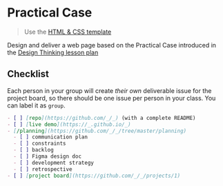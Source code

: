 # Practical Case

> Use the
> [HTML & CSS template](https://github.com/HackYourFutureBelgium/template-html-css)

Design and deliver a web page based on the Practical Case introduced in the
[Design Thinking lesson plan](../lesson-plans/design-thinking.md)

## Checklist

Each person in your group will create _their own_ deliverable issue for the
project board, so there should be one issue per person in your class. You can
label it as `group`.

```md
- [ ] [repo](https://github.com/_/_) (with a complete README)
- [ ] [live demo](https://_.github.io/_)
- [/planning](https://github.com/_/_/tree/master/planning)
  - [ ] communication plan
  - [ ] constraints
  - [ ] backlog
  - [ ] Figma design doc
  - [ ] development strategy
  - [ ] retrospective
- [ ] [project board](https://github.com/_/_/projects/1)
```
